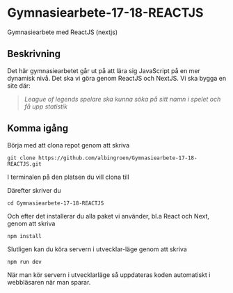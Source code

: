 # Gymnasiearbete-17-18-REACTJS
Gymnasiearbete med ReactJS (nextjs)

## Beskrivning

Det här gymnasiearbetet går ut på att lära sig JavaScript på en mer dynamisk nivå. Det ska vi göra genom ReactJS och NextJS.
Vi ska bygga en site där:
> *League of legends spelare ska kunna söka på sitt namn i spelet och få upp statistik*

## Komma igång

Börja med att clona repot genom att skriva

```git clone https://github.com/albingroen/Gymnasiearbete-17-18-REACTJS.git```

I terminalen på den platsen du vill clona till

Därefter skriver du

```cd Gymnasiearbete-17-18-REACTJS```


Och efter det installerar du alla paket vi använder, bl.a React och Next, genom att skriva

```npm install```

Slutligen kan du köra servern i utvecklar-läge genom att skriva

```npm run dev```

När man kör servern i utvecklarläge så uppdateras koden automatiskt i webbläsaren när man sparar.
